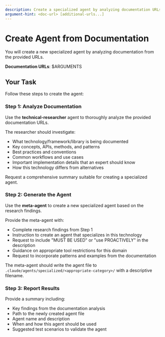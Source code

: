 ```yaml
---
description: Create a specialized agent by analyzing documentation URLs
argument-hint: <doc-url> [additional-urls...]
---
```


# Create Agent from Documentation

You will create a new specialized agent by analyzing documentation from the provided URLs.

**Documentation URLs**: $ARGUMENTS

## Your Task

Follow these steps to create the agent:

### Step 1: Analyze Documentation

Use the **technical-researcher** agent to thoroughly analyze the provided documentation URLs.

The researcher should investigate:
- What technology/framework/library is being documented
- Key concepts, APIs, methods, and patterns
- Best practices and conventions
- Common workflows and use cases
- Important implementation details that an expert should know
- How this technology differs from alternatives

Request a comprehensive summary suitable for creating a specialized agent.

### Step 2: Generate the Agent

Use the **meta-agent** to create a new specialized agent based on the research findings.

Provide the meta-agent with:
- Complete research findings from Step 1
- Instruction to create an agent that specializes in this technology
- Request to include "MUST BE USED" or "use PROACTIVELY" in the description
- Guidance on appropriate tool restrictions for this domain
- Request to incorporate patterns and examples from the documentation

The meta-agent should write the agent file to `.claude/agents/specialized/<appropriate-category>/` with a descriptive filename.

### Step 3: Report Results

Provide a summary including:
- Key findings from the documentation analysis
- Path to the newly created agent file
- Agent name and description
- When and how this agent should be used
- Suggested test scenarios to validate the agent